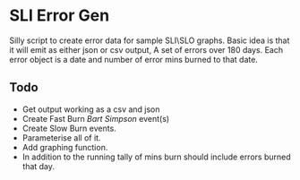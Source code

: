 # SLI Error Gen

Silly script to create error data for sample SLI\SLO graphs. Basic idea is that it will emit as either json or csv output, A set of errors over 180 days. Each error object is a date and number of error mins burned to that date.

## Todo

- Get output working as a csv and json
- Create Fast Burn _Bart Simpson_ event(s)
- Create Slow Burn events. 
- Parameterise all of it.
- Add graphing function. 
- In addition to the running tally of mins burn should include errors burned that day. 
